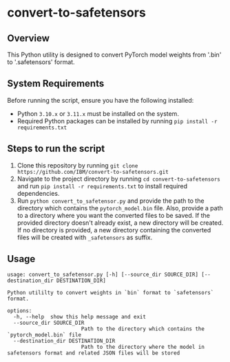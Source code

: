 # convert-to-safetensors

## Overview
This Python utility is designed to convert PyTorch model weights from '.bin' to '.safetensors' format.

## System Requirements
Before running the script, ensure you have the following installed:

- Python `3.10.x` or `3.11.x` must be installed on the system.
- Required Python packages can be installed by running `pip install -r requirements.txt`

## Steps to run the script
1. Clone this repository by running `git clone https://github.com/IBM/convert-to-safetensors.git`
2. Navigate to the project directory by running `cd convert-to-safetensors` and run `pip install -r requirements.txt` to install required dependencies.
3. Run `python convert_to_safetensor.py` and provide the path to the directory which contains the `pytorch_model.bin` file. Also, provide a path to a directory where you want the converted files to be saved. If the provided directory doesn't already exist, a new directory will be created. If no directory is provided, a new directory containing the converted files will be created with `_safetensors` as suffix.

## Usage 
```
usage: convert_to_safetensor.py [-h] [--source_dir SOURCE_DIR] [--destination_dir DESTINATION_DIR]

Python utililty to convert weights in `bin` format to `safetensors` format.

options:
  -h, --help  show this help message and exit
  --source_dir SOURCE_DIR
                        Path to the directory which contains the `pytorch_model.bin` file
  --destination_dir DESTINATION_DIR
                        Path to the directory where the model in safetensors format and related JSON files will be stored
```
